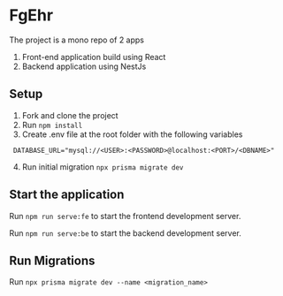 # FgEhr

The project is a mono repo of 2 apps

1. Front-end application build using React
2. Backend application using NestJs

## Setup

1. Fork and clone the project
2. Run `npm install`
3. Create .env file at the root folder with the following variables

```env
 DATABASE_URL="mysql://<USER>:<PASSWORD>@localhost:<PORT>/<DBNAME>"
```

4. Run initial migration `npx prisma migrate dev`

## Start the application

Run `npm run serve:fe` to start the frontend development server.

Run `npm run serve:be` to start the backend development server.

## Run Migrations

Run `npx prisma migrate dev --name <migration_name>`
